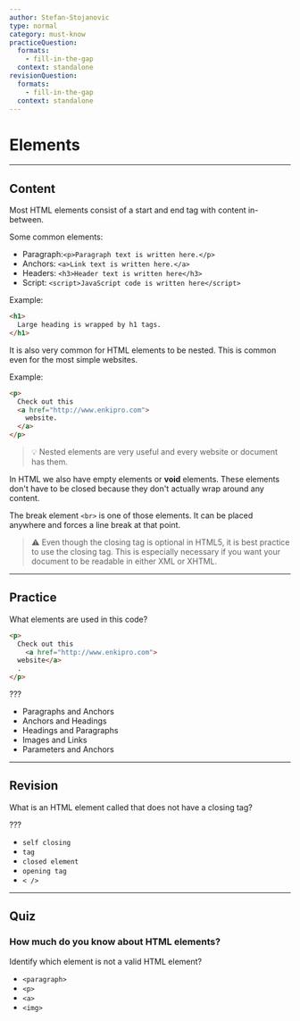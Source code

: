 ```yaml
---
author: Stefan-Stojanovic
type: normal
category: must-know
practiceQuestion:
  formats:
    - fill-in-the-gap
  context: standalone
revisionQuestion:
  formats:
    - fill-in-the-gap
  context: standalone
---
```


# Elements


---

## Content

Most HTML elements consist of a start and end tag with content in-between.

Some common elements:

- Paragraph:`<p>Paragraph text is written here.</p>`
- Anchors: `<a>Link text is written here.</a>`
- Headers: `<h3>Header text is written here</h3>`
- Script: `<script>JavaScript code is written here</script>`

Example:

```html
<h1>
  Large heading is wrapped by h1 tags.
</h1>
```

It is also very common for HTML elements to be nested. This is common even for the most simple websites.

Example:

```html
<p>
  Check out this
  <a href="http://www.enkipro.com">
    website.
  </a>
</p>
```

> 💡 Nested elements are very useful and every website or document has them.

In HTML we also have empty elements or **void** elements.  These elements don't have to be closed because they don't actually wrap around any content.

The break element `<br>` is one of those elements. It can be placed anywhere and forces a line break at that point. 

> ⚠️ Even though the closing tag is optional in HTML5, it is best practice to use the closing tag. This is especially necessary if you want your document to be readable in either XML or XHTML.


---

## Practice

What elements are used in this code?

```html
<p>
  Check out this
    <a href="http://www.enkipro.com">
  website</a>
  .
</p>
```

???

- Paragraphs and Anchors
- Anchors and Headings
- Headings and Paragraphs
- Images and Links
- Parameters and Anchors


---

## Revision

What is an HTML element called that does not have a closing tag?

???

- `self closing`
- `tag`
- `closed element`
- `opening tag`
- `< />`


---

## Quiz

### How much do you know about HTML elements?


Identify which element is not a valid HTML element?

- `<paragraph>`
- `<p>`
- `<a>`
- `<img>`
 